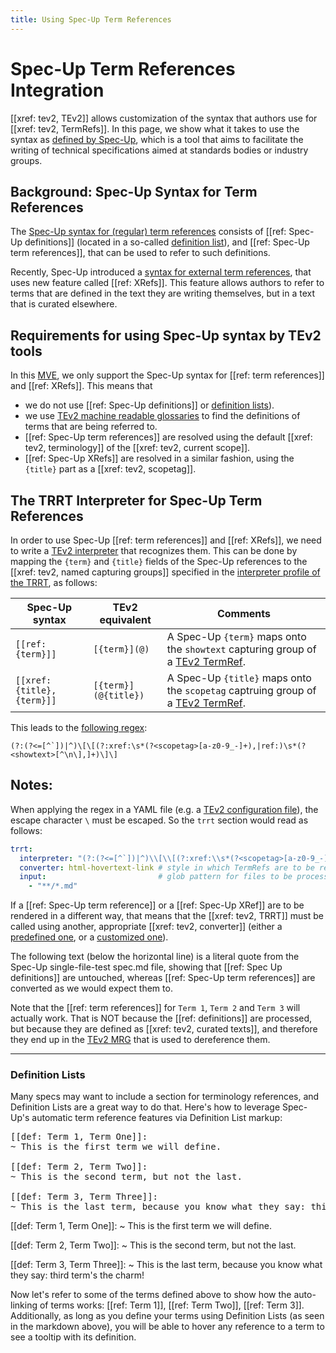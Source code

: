 ```yaml
---
title: Using Spec-Up Term References
---
```


# Spec-Up Term References Integration

[[xref: tev2, TEv2]] allows customization of the syntax that authors use for [[xref: tev2, TermRefs]]. In this page, we show what it takes to use the syntax as [defined by Spec-Up](https://identity.foundation/spec-up/), which is a tool that aims to facilitate the writing of technical specifications aimed at standards bodies or industry groups.

##  Background: Spec-Up Syntax for Term References

The [Spec-Up syntax for (regular) term references](https://github.com/decentralized-identity/spec-up/blob/master/single-file-test/spec.md#term-references) consists of [[ref: Spec-Up definitions]] (located in a so-called [definition list](https://github.com/decentralized-identity/spec-up/blob/master/single-file-test/spec.md#definition-lists)), and [[ref: Spec-Up term references]], that can be used to refer to such definitions.

Recently, Spec-Up introduced a [syntax for external term references](https://github.com/decentralized-identity/spec-up/blob/master/single-file-test/spec.md#external-term-references), that uses new feature called [[ref: XRefs]]. This feature allows authors to refer to terms that are defined in the text they are writing themselves, but in a text that is curated elsewhere.

## Requirements for using Spec-Up syntax by TEv2 tools

In this [MVE](@), we only support the Spec-Up syntax for [[ref: term references]] and [[ref: XRefs]]. This means that

- we do not use [[ref: Spec-Up definitions]] or [definition lists](https://github.com/decentralized-identity/spec-up/blob/master/single-file-test/spec.md#definition-lists)).
- we use [TEv2 machine readable glossaries](mrg@tev2) to find the definitions of terms that are being referred to. 
- [[ref: Spec-Up term references]] are resolved using the default [[xref: tev2, terminology]] of the [[xref: tev2, current scope]]. 
- [[ref: Spec-Up XRefs]] are resolved in a similar fashion, using the `{title}` part as a [[xref: tev2, scopetag]].

##  The TRRT Interpreter for Spec-Up Term References

In order to use Spec-Up [[ref: term references]] and [[ref: XRefs]], we need to write a [TEv2 interpreter](interpreter@tev2) that recognizes them. This can be done by mapping the `{term}` and `{title}` fields of the Spec-Up references to the [[xref: tev2, named capturing groups]] specified in the [interpreter profile of the TRRT](trrt#interpreter-profile@tev2), as follows:

| Spec-Up syntax | TEv2 equivalent | Comments |
| -------------- | --------------- | -------- |
| `[[ref: {term}]]` | `[{term}](@)` | A Spec-Up `{term}` maps onto the `showtext` capturing group of a [TEv2 TermRef](term-ref@tev2). |
| `[[xref: {title}, {term}]]` | `[{term}](@{title})` | A Spec-Up `{title}` maps onto the `scopetag` captruing group of a [TEv2 TermRef](term-ref@tev2). |

This leads to the [following regex](https://www.debuggex.com/r/I1gqkMGPKMs9dfeE):

```regex 
(?:(?<=[^`])|^)\[\[(?:xref:\s*(?<scopetag>[a-z0-9_-]+),|ref:)\s*(?<showtext>[^\n\],]+)\]\]
```

## Notes:

When applying the regex in a YAML file (e.g. a [TEv2 configuration file](config-file@tev2)), the escape character `\` must be escaped. So the `trrt` section would read as follows:

```yaml
trrt:
  interpreter: "(?:(?<=[^`])|^)\\[\\[(?:xref:\\s*(?<scopetag>[a-z0-9_-]+),|ref:)\\s*(?<showtext>[^\n\\],]+)\\]\\]"
  converter: html-hovertext-link # style in which TermRefs are to be rendered - change as you like
  input:                         # glob pattern for files to be processed - adjust as necessary
    - "**/*.md"
```

If a [[ref: Spec-Up term reference]] or a [[ref: Spec-Up XRef]] are to be rendered in a different way, that means that the [[xref: tev2, TRRT]] must be called using another, appropriate [[xref: tev2, converter]] (either a [predefined one](trrt#predefined-converters@tev2), or a [customized one](trrt#converter-customization@tev2)).

The following text (below the horizontal line) is a literal quote from the Spec-Up single-file-test spec.md file, showing that [[ref: Spec Up definitions]] are untouched, whereas [[ref: Spec-Up term references]] are converted as we would expect them to.

Note that the [[ref: term references]] for `Term 1`, `Term 2` and `Term 3` will actually work. That is NOT because the [[ref: definitions]] are processed, but because they are defined as [[xref: tev2, curated texts]], and therefore they end up in the [TEv2 MRG](mrg@tev2) that is used to dereference them.

-----

### Definition Lists

Many specs may want to include a section for terminology references, and Definition Lists are a great way to do that. Here's how to leverage Spec-Up's automatic term reference features via Definition List markup:

<pre>
[[def: Term 1, Term One]]:
~ This is the first term we will define.

[[def: Term 2, Term Two]]:
~ This is the second term, but not the last.

[[def: Term 3, Term Three]]:
~ This is the last term, because you know what they say: third term's the charm!
</pre>

[[def: Term 1, Term One]]:
~ This is the first term we will define.

[[def: Term 2, Term Two]]:
~ This is the second term, but not the last.

[[def: Term 3, Term Three]]:
~ This is the last term, because you know what they say: third term's the charm!

Now let's refer to some of the terms defined above to show how the auto-linking of terms works: [[ref: Term 1]], [[ref: Term Two]], [[ref: Term 3]]. Additionally, as long as you define your terms using Definition Lists (as seen in the markdown above), you will be able to hover any reference to a term to see a tooltip with its definition.